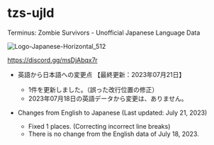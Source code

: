 # tzs-ujld
Terminus: Zombie Survivors - Unofficial Japanese Language Data

![Logo-Japanese-Horizontal_512](https://github.com/ststkuc-work/tzs-ujld/assets/136874759/94cc03c6-7e15-4fd3-8378-c5b2c0ef4d0b)

https://discord.gg/msDjAbqx7r

 - 英語から日本語への変更点 【最終更新：2023年07月21日】
   - 1件を更新しました。（誤った改行位置の修正）
   - 2023年07月18日の英語データから変更は、ありません。

 - Changes from English to Japanese (Last updated: July 21, 2023)
   - Fixed 1 places. (Correcting incorrect line breaks)
   - There is no change from the English data of July 18, 2023.
